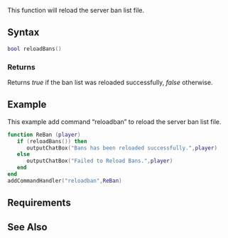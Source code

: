 This function will reload the server ban list file.

Syntax
------

``` lua
bool reloadBans()
```

### Returns

Returns *true* if the ban list was reloaded successfully, *false* otherwise.

Example
-------

This example add command “reloadban” to reload the server ban list file.

``` lua
function ReBan (player)
   if (reloadBans()) then
      outputChatBox("Bans has been reloaded successfully.",player)
   else
      outputChatBox("Failed to Reload Bans.",player)
   end
end
addCommandHandler("reloadban",ReBan)
```

Requirements
------------

See Also
--------
